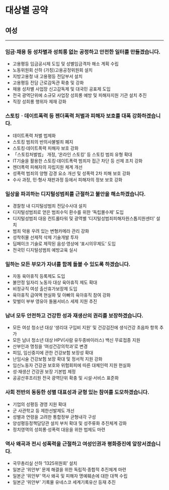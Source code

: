 # 대상별 공약

## 여성

---

### 임금·채용 등 성차별과 성희롱 없는 공정하고 안전한 일터를 만들겠습니다.
- 고용평등 임금공시제 도입 및 성별임금격차 해소 계획 수립
- 노동위원회 산하 (가칭)고용공정위원회 설치
- 지방고용청 내 고용평등 전담부서 설치
- 고용평등 전담 근로감독관 확충 및 강화
- 채용 성차별 사업장 신고감독제 및 대국민 공표제 도입
- 전국 광역단위에 소규모 사업장 성희롱 예방 및 피해자지원 기관 설치 추진
- 직장 성희롱 행위자 제재 강화

### 스토킹ㆍ데이트폭력 등 젠더폭력 처벌과 피해자 보호를 대폭 강화하겠습니다.
- 데이트폭력 처벌 법제화
- 스토킹 범죄의 반의사불벌죄 폐지
- 스토킹·데이트폭력 피해자 보호 강화
- 「스토킹처벌법」 개정, ‘온라인 스토킹’ 등 스토킹 범죄 유형 확대
- IT기술을 활용한 스토킹·데이트폭력 범죄자 접근 차단 등 선제 조치 강화
- 젠더폭력 피해자의 자립지원 체계 개선
- 성폭력 범죄의 양형 감경 요소 개선 및 성폭력 2차 피해 보호 강화
- 수사 과정, 민·형사 재판과정 등에서 피해자의 정보 보호 강화

### 일상을 파괴하는 디지털성범죄를 근절하고 불안을 해소하겠습니다.
- 경찰청 내 디지털성범죄 전담수사대 설치
- 디지털성범죄로 얻은 범죄수익 환수를 위한 ‘독립몰수제’ 도입
- 디지털성범죄 대응 컨트롤타워 및 광역별 ‘디지털성범죄피해자원스톱지원센터’ 설치
- 범죄 악용 우려 있는 변형카메라 관리 강화
- 성착취물 선제적 삭제 기술개발 투자
- 딥페이크 기술로 제작된 음성·영상에 ‘표시의무제도’ 도입
- 전국민 디지털성범죄 예방교육 실시

### 일하는 모든 부모가 자녀를 함께 돌볼 수 있도록 하겠습니다.
- 자동 육아휴직 등록제도 도입
- 불안정 일자리 노동자 대상 육아휴직 제도 확대
- 비정규직 여성 출산휴가보장제 도입
- 육아휴직 급여액 현실화 및 아빠의 육아휴직 참여 강화
- 맞벌이 부부 영유아 돌봄서비스 세제 지원 추진

### 남녀 모두 안전하고 건강한 성과 재생산의 권리를 보장하겠습니다.
- 모든 여성 청소년 대상 ‘생리대 구입비 지원’ 및 건강검진에 생식건강 초음파 항목 추가
- 모든 남녀 청소년 대상 HPV(사람 유두종바이러스) 백신 무료접종 지원
- 산부인과 명칭을 ‘여성건강의학과’로 변경
- 피임, 임신중지에 관한 건강보험 보장성 확대
- 난임시술 건강보험 보장 확대 및 정서적 지원 강화
- 임신노동자 건강권 보호와 위험회피에 따른 대체인력 지원 현실화
- 성·재생산 건강권 보장 기본법 제정
- 공공산후조리원 전국 광역단위 확충 및 시설·서비스 표준화

### 사회 전반의 동등한 성별 대표성과 균형 있는 참여를 도모하겠습니다.
- 기업의 성평등 경영 지원 확대
- 군 사관학교 등 제한선발제도 개선
- 성별과 연령을 고려한 통합정부 균형내각 구성
- 양성평등정책담당관 설치 부처 확대 및 성주류화 추진체계 강화
- 정치영역의 성희롱·성폭력 대응을 위한 법제도 마련

### 역사 왜곡과 전시 성폭력을 근절하고 여성인권과 평화증진에 앞장서겠습니다.
- 국무총리실 산하 ‘1325위원회’ 설치
- 일본군 ‘위안부’ 문제 해결을 위한 독립적·종합적 추진체계 마련
- 일본군 ‘위안부’ 역사 왜곡 및 피해자 명예훼손에 대한 대책 수립
- 일본군 ‘위안부’ 기록물 유네스코 세계기록유산 등재 추진